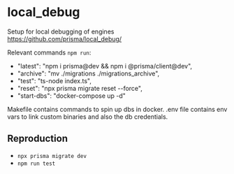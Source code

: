 # local_debug

Setup for local debugging of engines
https://github.com/prisma/local_debug/

Relevant commands `npm run`:
- "latest": "npm i prisma@dev && npm i @prisma/client@dev",
- "archive": "mv ./migrations ./migrations_archive",
- "test": "ts-node index.ts",
- "reset": "npx prisma migrate reset --force",
- "start-dbs": "docker-compose up -d"

Makefile contains commands to spin up dbs in docker.
.env file contains env vars to link custom binaries and also the db credentials.

## Reproduction
- `npx prisma migrate dev`
- `npm run test`
